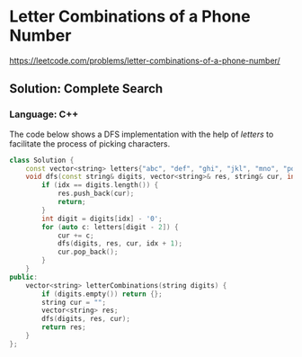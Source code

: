 # Letter Combinations of a Phone Number
https://leetcode.com/problems/letter-combinations-of-a-phone-number/

## Solution: Complete Search
### Language: C++

The code below shows a DFS implementation with the help of *letters* to facilitate the process of picking characters.

```c++
class Solution {
    const vector<string> letters{"abc", "def", "ghi", "jkl", "mno", "pqrs", "tuv", "wxyz"};
    void dfs(const string& digits, vector<string>& res, string& cur, int idx=0) {
        if (idx == digits.length()) {
            res.push_back(cur);
            return;
        }
        int digit = digits[idx] - '0';
        for (auto c: letters[digit - 2]) {
            cur += c;
            dfs(digits, res, cur, idx + 1);
            cur.pop_back();
        }
    }
public:
    vector<string> letterCombinations(string digits) {
        if (digits.empty()) return {};
        string cur = "";
        vector<string> res;
        dfs(digits, res, cur);
        return res;
    }
};
```

